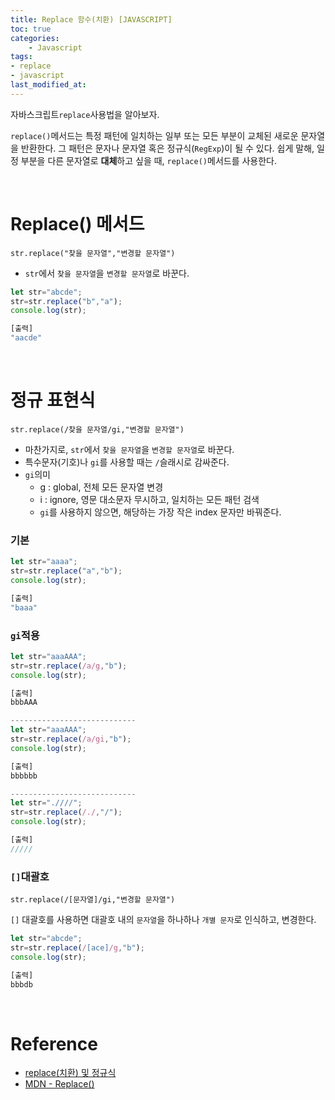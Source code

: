 ```yaml
---
title: Replace 함수(치환) [JAVASCRIPT]
toc: true
categories:	
    - Javascript
tags:
- replace
- javascript
last_modified_at: 
---
```


 자바스크립트`replace`사용법을 알아보자.

`replace()`메서드는 특정 패턴에 일치하는 일부 또는 모든 부분이 교체된 새로운 문자열을 반환한다. 그 패턴은 문자나 문자열 혹은 정규식(`RegExp`)이 될 수 있다. 쉽게 말해, 일정 부분을 다른 문자열로 **대체**하고 싶을 때, `replace()`메서드를 사용한다.

<br/>

# Replace() 메서드

`str.replace("찾을 문자열","변경할 문자열")`

- `str`에서 `찾을 문자열`을 `변경할 문자열`로 바꾼다.

```javascript
let str="abcde";
str=str.replace("b","a");
console.log(str);

[출력]
"aacde"
```

<br/>

# 정규 표현식

`str.replace(/찾을 문자열/gi,"변경할 문자열")`

- 마찬가지로, `str`에서 `찾을 문자열`을 `변경할 문자열`로 바꾼다.
- 특수문자(기호)나 `gi`를 사용할 때는 `/`슬래시로 감싸준다.
- `gi`의미
  - g : global, 전체 모든 문자열 변경
  - i : ignore, 영문 대소문자 무시하고, 일치하는 모든 패턴 검색
  - `gi`를 사용하지 않으면, 해당하는 가장 작은 index 문자만 바꿔준다.

### 기본

```javascript
let str="aaaa";
str=str.replace("a","b");
console.log(str);

[출력]
"baaa"
```

### `gi`적용

```javascript
let str="aaaAAA";
str=str.replace(/a/g,"b");
console.log(str);

[출력]
bbbAAA

----------------------------
let str="aaaAAA";
str=str.replace(/a/gi,"b");
console.log(str);

[출력]
bbbbbb

----------------------------
let str=".////";
str=str.replace(/./,"/");
console.log(str);

[출력]
/////

```

### `[]`대괄호

`str.replace(/[문자열]/gi,"변경할 문자열")`

`[]` 대괄호를 사용하면 대괄호 내의 `문자열`을 하나하나 `개별 문자`로 인식하고, 변경한다.

```javascript
let str="abcde";
str=str.replace(/[ace]/g,"b");
console.log(str);

[출력]
bbbdb
```

<br/>

# Reference

- [replace(치환) 및 정규식](https://ninearies.tistory.com/177)
- [MDN - Replace()](https://developer.mozilla.org/ko/docs/Web/JavaScript/Reference/Global_Objects/String/replace)

